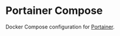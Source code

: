 # Portainer Compose

Docker Compose configuration for [Portainer](https://github.com/portainer/portainer).
